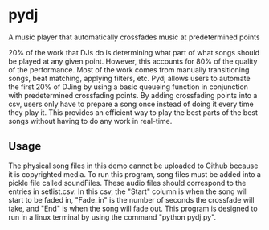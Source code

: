 # pydj
A music player that automatically crossfades music at predetermined points

20% of the work that DJs do is determining what part of what songs should be played at any given point. However, this accounts for 80% of the quality of the performance. Most of the work comes from manually transitioning songs, beat matching, applying filters, etc. Pydj allows users to automate the first 20% of DJing by using a basic queueing function in conjunction with predetermined crossfading points. By adding crossfading points into a csv, users only have to prepare a song once instead of doing it every time they play it. This provides an efficient way to play the best parts of the best songs without having to do any work in real-time.


## Usage
The physical song files in this demo cannot be uploaded to Github because it is copyrighted media. To run this program, song files must be added into a pickle file called soundFiles. These audio files should correspond to the entries in setlist.csv. In this csv, the "Start" column is when the song will start to be faded in, "Fade_in" is the number of seconds the crossfade will take, and "End" is when the song will fade out. This program is designed to run in a linux terminal by using the command "python pydj.py". 

